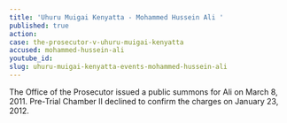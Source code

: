 ```yaml
---
title: 'Uhuru Muigai Kenyatta - Mohammed Hussein Ali '
published: true
action:
case: the-prosecutor-v-uhuru-muigai-kenyatta
accused: mohammed-hussein-ali
youtube_id:
slug: uhuru-muigai-kenyatta-events-mohammed-hussein-ali
---
```



The Office of the Prosecutor issued a public summons for Ali on March 8, 2011. Pre-Trial Chamber II declined to confirm the charges on January 23, 2012.